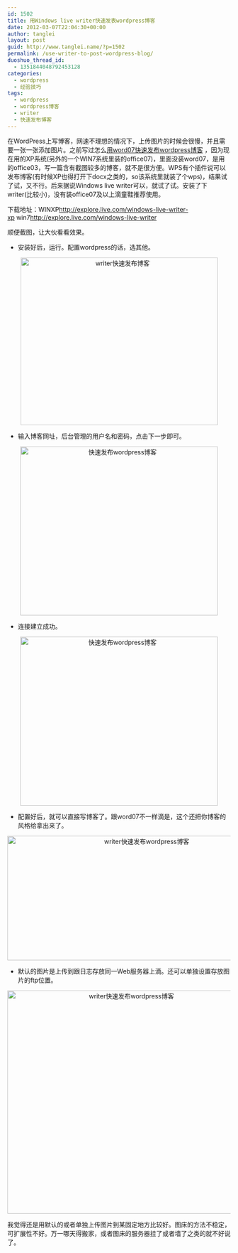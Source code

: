 ```yaml
---
id: 1502
title: 用Windows live writer快速发表wordpress博客
date: 2012-03-07T22:04:30+00:00
author: tanglei
layout: post
guid: http://www.tanglei.name/?p=1502
permalink: /use-writer-to-post-wordpress-blog/
duoshuo_thread_id:
  - 1351844048792453128
categories:
  - wordpress
  - 经验技巧
tags:
  - wordpress
  - wordpress博客
  - writer
  - 快速发布博客
---
```

在WordPress上写博客，网速不理想的情况下，上传图片的时候会很慢，并且需要一张一张添加图片。之前写过怎么[用word07快速发布wordpress博客](http://www.tanglei.name/publish-a-blog-easily-and-quickly-with-good-style/) ，因为现在用的XP系统(另外的一个WIN7系统里装的office07)，里面没装word07，是用的office03，写一篇含有截图较多的博客，就不是很方便。WPS有个插件说可以发布博客(有时候XP也得打开下docx之类的，so该系统里就装了个wps)，结果试了试，又不行。后来据说Windows live writer可以，就试了试。安装了下writer(比较小)，没有装office07及以上滴童鞋推荐使用。

下载地址：WINXP<http://explore.live.com/windows-live-writer-xp> win7<http://explore.live.com/windows-live-writer>

顺便截图，让大伙看看效果。

  * 安装好后，运行。配置wordpress的话，选其他。

<p style="text-align: center;">
  <img class=" aligncenter" src="http://i1123.photobucket.com/albums/l549/tl3shi/use-writer-to-blog-on-wordpress.jpg" alt="writer快速发布博客" width="445" height="377" data-pinit="registered" />
</p>

  * 输入博客网址，后台管理的用户名和密码，点击下一步即可。

<p style="text-align: center;">
  <img class="aligncenter" src="http://i1123.photobucket.com/albums/l549/tl3shi/use-writer-to-blog-on-wordpress-1.jpg" alt="快速发布wordpress博客" width="446" height="380" data-pinit="registered" />
</p>

  * 连接建立成功。

<p style="text-align: center;">
  <img class="alignnone" src="http://i1123.photobucket.com/albums/l549/tl3shi/use-writer-to-blog-on-wordpress-2.jpg" alt="快速发布wordpress博客" width="446" height="380" data-pinit="registered" />
</p>

  * 配置好后，就可以直接写博客了。跟word07不一样滴是，这个还把你博客的风格给拿出来了。

<p style="text-align: center;">
  <img class="aligncenter" src="http://i1123.photobucket.com/albums/l549/tl3shi/use-writer-to-blog-on-wordpress-3.jpg" alt="writer快速发布wordpress博客" width="613" height="280" data-pinit="registered" />
</p>

  * 默认的图片是上传到跟日志存放同一Web服务器上滴。还可以单独设置存放图片的ftp位置。

<p style="text-align: center;">
  <img class="aligncenter alignnone" src="http://i1123.photobucket.com/albums/l549/tl3shi/use-writer-to-blog-on-wordpress-4.jpg" alt="writer快速发布wordpress博客" width="544" height="502" data-pinit="registered" />
</p>

我觉得还是用默认的或者单独上传图片到某固定地方比较好。图床的方法不稳定，可扩展性不好。万一哪天得搬家，或者图床的服务器挂了或者墙了之类的就不好说了。